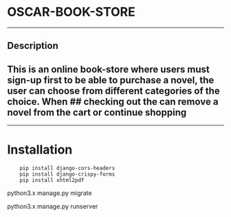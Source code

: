 # OSCAR-BOOK-STORE
---
## Description  
## This is an online book-store where users must sign-up first to be able to purchase a novel, the user can choose from different categories of the choice. When ## checking out the can remove a novel from the cart or continue shopping
---













# Installation 


```
    pip install django-cors-headers
    pip install django-crispy-forms
    pip install xhtml2pdf
```


python3.x manage.py migrate

python3.x manage.py runserver



</br>
